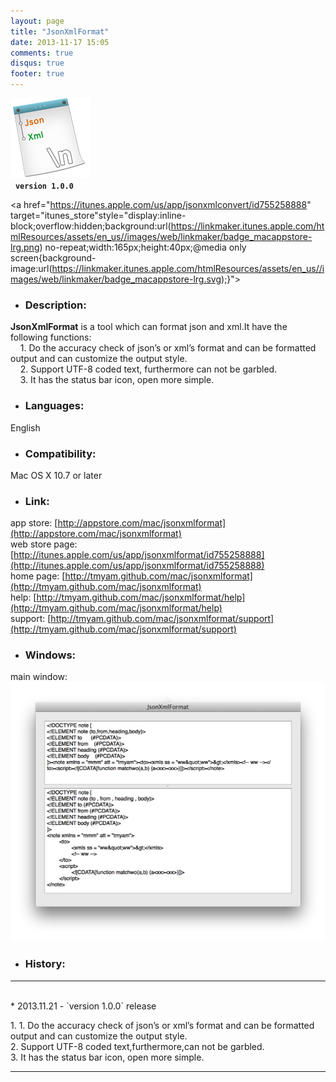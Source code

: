 ```yaml
---
layout: page
title: "JsonXmlFormat"
date: 2013-11-17 15:05
comments: true
disqus: true
footer: true
---
```

![icon](/mac/jsonxmlformat/icon.png)   
&nbsp;&nbsp;**`version 1.0.0`**

<a href="https://itunes.apple.com/us/app/jsonxmlconvert/id755258888" target="itunes_store"style="display:inline-block;overflow:hidden;background:url(https://linkmaker.itunes.apple.com/htmlResources/assets/en_us//images/web/linkmaker/badge_macappstore-lrg.png) no-repeat;width:165px;height:40px;@media only screen{background-image:url(https://linkmaker.itunes.apple.com/htmlResources/assets/en_us//images/web/linkmaker/badge_macappstore-lrg.svg);}"></a>

* ### Description:   

**JsonXmlFormat** is a tool which can format json and xml.It have the following functions:   
&nbsp;&nbsp;&nbsp;&nbsp;1. Do the accuracy check of json’s or xml’s format and can be formatted output and can customize the output style.     
&nbsp;&nbsp;&nbsp;&nbsp;2. Support UTF-8 coded text, furthermore can not be garbled.    
&nbsp;&nbsp;&nbsp;&nbsp;3. It has the status bar icon, open more simple.       

* ### Languages: 

English

* ### Compatibility: 

Mac OS X 10.7 or later

* ### Link:

app store: [http://appstore.com/mac/jsonxmlformat](http://appstore.com/mac/jsonxmlformat)   
web store page: [http://itunes.apple.com/us/app/jsonxmlformat/id755258888](http://itunes.apple.com/us/app/jsonxmlformat/id755258888)   
home page: [http://tmyam.github.com/mac/jsonxmlformat](http://tmyam.github.com/mac/jsonxmlformat)  
help: [http://tmyam.github.com/mac/jsonxmlformat/help](http://tmyam.github.com/mac/jsonxmlformat/help)   
support: [http://tmyam.github.com/mac/jsonxmlformat/support](http://tmyam.github.com/mac/jsonxmlformat/support)

* ### Windows:

main window:
![icon](/mac/jsonxmlformat/main.png) 

* ### History:
***
<br/>
* 2013.11.21  - `version 1.0.0` release  

1.&nbsp;1. Do the accuracy check of json’s or xml’s format and can be formatted output and can customize the output style.       
2.&nbsp;Support UTF-8 coded text,furthermore,can not be garbled.    
3.&nbsp;It has the status bar icon, open more simple.    
***








